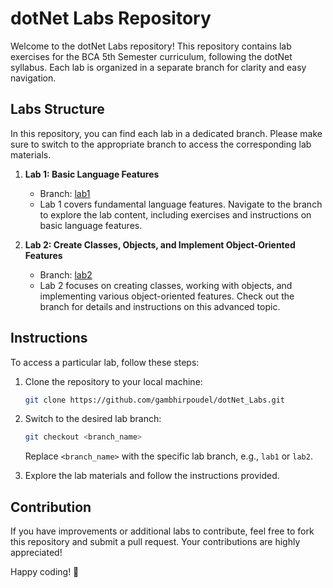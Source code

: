 # dotNet Labs Repository

Welcome to the dotNet Labs repository! This repository contains lab exercises for the BCA 5th Semester curriculum, following the dotNet syllabus. Each lab is organized in a separate branch for clarity and easy navigation.

## Labs Structure

In this repository, you can find each lab in a dedicated branch. Please make sure to switch to the appropriate branch to access the corresponding lab materials.

1. **Lab 1: Basic Language Features**
   - Branch: [lab1](https://github.com/gambhirpoudel/dotNet_Labs/tree/lab1)
   - Lab 1 covers fundamental language features. Navigate to the branch to explore the lab content, including exercises and instructions on basic language features.

2. **Lab 2: Create Classes, Objects, and Implement Object-Oriented Features**
   - Branch: [lab2](https://github.com/gambhirpoudel/dotNet_Labs/tree/lab2)
   - Lab 2 focuses on creating classes, working with objects, and implementing various object-oriented features. Check out the branch for details and instructions on this advanced topic.

<!-- Add more labs following the same structure as above -->

## Instructions

To access a particular lab, follow these steps:

1. Clone the repository to your local machine:
   ```bash
   git clone https://github.com/gambhirpoudel/dotNet_Labs.git
   ```

2. Switch to the desired lab branch:
   ```bash
   git checkout <branch_name>
   ```
   Replace `<branch_name>` with the specific lab branch, e.g., `lab1` or `lab2`.

3. Explore the lab materials and follow the instructions provided.

## Contribution

If you have improvements or additional labs to contribute, feel free to fork this repository and submit a pull request. Your contributions are highly appreciated!

Happy coding! 🚀
